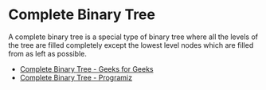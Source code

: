 # Complete Binary Tree

A complete binary tree is a special type of binary tree where all the levels of the tree are filled completely except the lowest level nodes which are filled from as left as possible.

- [Complete Binary Tree - Geeks for Geeks](https://www.geeksforgeeks.org/complete-binary-tree)
- [Complete Binary Tree - Programiz](https://www.programiz.com/dsa/complete-binary-tree)
